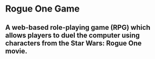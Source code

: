 # Rogue One Game
## A web-based role-playing game (RPG) which allows players to duel the computer using characters from the Star Wars: Rogue One movie.
